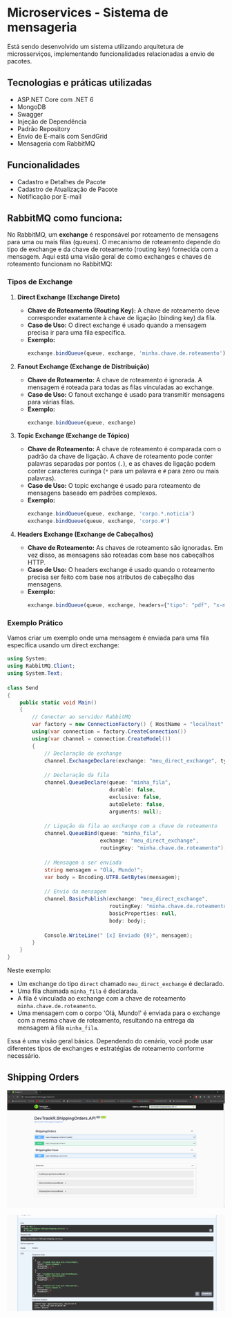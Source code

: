 # Microservices - Sistema de mensageria

Está sendo desenvolvido um sistema utilizando arquitetura de microsserviços, implementando funcionalidades relacionadas a envio de pacotes.

## Tecnologias e práticas utilizadas
- ASP.NET Core com .NET 6
- MongoDB
- Swagger
- Injeção de Dependência
- Padrão Repository
- Envio de E-mails com SendGrid
- Mensageria com RabbitMQ

## Funcionalidades
- Cadastro e Detalhes de Pacote
- Cadastro de Atualização de Pacote
- Notificação por E-mail


## RabbitMQ como funciona:

No RabbitMQ, um **exchange** é responsável por roteamento de mensagens para uma ou mais filas (queues). O mecanismo de roteamento depende do tipo de exchange e da chave de roteamento (routing key) fornecida com a mensagem. Aqui está uma visão geral de como exchanges e chaves de roteamento funcionam no RabbitMQ:

### Tipos de Exchange

1. **Direct Exchange (Exchange Direto)**
   - **Chave de Roteamento (Routing Key):** A chave de roteamento deve corresponder exatamente à chave de ligação (binding key) da fila.
   - **Caso de Uso:** O direct exchange é usado quando a mensagem precisa ir para uma fila específica.
   - **Exemplo:**
     ```javascript
     exchange.bindQueue(queue, exchange, 'minha.chave.de.roteamento')
     ```

2. **Fanout Exchange (Exchange de Distribuição)**
   - **Chave de Roteamento:** A chave de roteamento é ignorada. A mensagem é roteada para todas as filas vinculadas ao exchange.
   - **Caso de Uso:** O fanout exchange é usado para transmitir mensagens para várias filas.
   - **Exemplo:**
     ```javascript
     exchange.bindQueue(queue, exchange)
     ```

3. **Topic Exchange (Exchange de Tópico)**
   - **Chave de Roteamento:** A chave de roteamento é comparada com o padrão da chave de ligação. A chave de roteamento pode conter palavras separadas por pontos (`.`), e as chaves de ligação podem conter caracteres curinga (`*` para um palavra e `#` para zero ou mais palavras).
   - **Caso de Uso:** O topic exchange é usado para roteamento de mensagens baseado em padrões complexos.
   - **Exemplo:**
     ```javascript
     exchange.bindQueue(queue, exchange, 'corpo.*.noticia')
     exchange.bindQueue(queue, exchange, 'corpo.#')
     ```

4. **Headers Exchange (Exchange de Cabeçalhos)**
   - **Chave de Roteamento:** As chaves de roteamento são ignoradas. Em vez disso, as mensagens são roteadas com base nos cabeçalhos HTTP.
   - **Caso de Uso:** O headers exchange é usado quando o roteamento precisa ser feito com base nos atributos de cabeçalho das mensagens.
   - **Exemplo:**
     ```javascript
     exchange.bindQueue(queue, exchange, headers={"tipo": "pdf", "x-match": "all"})
     ```

### Exemplo Prático

Vamos criar um exemplo onde uma mensagem é enviada para uma fila específica usando um direct exchange:

```csharp
using System;
using RabbitMQ.Client;
using System.Text;

class Send
{
    public static void Main()
    {
        // Conectar ao servidor RabbitMQ
        var factory = new ConnectionFactory() { HostName = "localhost" };
        using(var connection = factory.CreateConnection())
        using(var channel = connection.CreateModel())
        {
            // Declaração do exchange
            channel.ExchangeDeclare(exchange: "meu_direct_exchange", type: "direct");

            // Declaração da fila
            channel.QueueDeclare(queue: "minha_fila",
                                 durable: false,
                                 exclusive: false,
                                 autoDelete: false,
                                 arguments: null);

            // Ligação da fila ao exchange com a chave de roteamento
            channel.QueueBind(queue: "minha_fila",
                              exchange: "meu_direct_exchange",
                              routingKey: "minha.chave.de.roteamento");

            // Mensagem a ser enviada
            string mensagem = "Olá, Mundo!";
            var body = Encoding.UTF8.GetBytes(mensagem);

            // Envio da mensagem
            channel.BasicPublish(exchange: "meu_direct_exchange",
                                 routingKey: "minha.chave.de.roteamento",
                                 basicProperties: null,
                                 body: body);

            Console.WriteLine(" [x] Enviado {0}", mensagem);
        }
    }
}
```

Neste exemplo:
- Um exchange do tipo `direct` chamado `meu_direct_exchange` é declarado.
- Uma fila chamada `minha_fila` é declarada.
- A fila é vinculada ao exchange com a chave de roteamento `minha.chave.de.roteamento`.
- Uma mensagem com o corpo 'Olá, Mundo!' é enviada para o exchange com a mesma chave de roteamento, resultando na entrega da mensagem à fila `minha_fila`.

Essa é uma visão geral básica. Dependendo do cenário, você pode usar diferentes tipos de exchanges e estratégias de roteamento conforme necessário.



## Shipping Orders

![](https://github.com/DiegoLins10/RabbitMQ/blob/main/shipping-orders/SwaggerShipping.png)

![](https://github.com/DiegoLins10/RabbitMQ/blob/main/ResultShippingServices.png)

